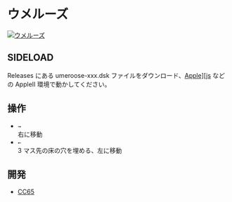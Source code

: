 # ウメルーズ

[![ウメルーズ](http://img.youtube.com/vi/*/0.jpg)](https://www.youtube.com/watch?v=*)

## SIDELOAD
Releases にある umeroose-xxx.dsk ファイルをダウンロード、[Apple\]\[js](https://www.scullinsteel.com/apple2/) などの AppleII 環境で動かしてください。

## 操作
- `→`<br>右に移動
- `←`<br>3 マス先の床の穴を埋める、左に移動

## 開発
- [CC65](https://cc65.github.io)

